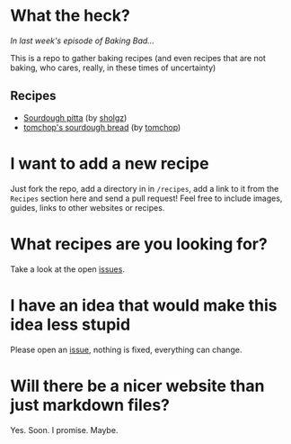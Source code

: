 # What the heck?
_In last week's episode of Baking Bad..._

This is a repo to gather baking recipes (and even recipes that are not baking,
who cares, really, in these times of uncertainty)

## Recipes

* [Sourdough pitta](recipes/sourdough-pitta/sourdough_pitta.md) (by [sholgz](https://github.com/sholgz))
* [tomchop's sourdough bread](recipes/tomchops-attempt-at-sourdough/recipe.md) (by [tomchop](https://github.com/tomchop))

# I want to add a new recipe

Just fork the repo, add a directory in in `/recipes`, add a link to it from the
`Recipes` section here and send a pull request! Feel free to include images,
guides, links to other websites or recipes.

# What recipes are you looking for?

Take a look at the open [issues](https://github.com/tomchop/bakingbad/issues).

# I have an idea that would make this idea less stupid

Please open an [issue](https://github.com/tomchop/bakingbad/issues/new), nothing
 is fixed, everything can change.

# Will there be a nicer website than just markdown files?

Yes. Soon. I promise. Maybe.
